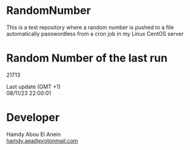 # RandomNumber    
This is a test repository where a random number is pushed to a file automatically passwordless from a cron job in my Linux CentOS server    
# Random Number of the last run   
21713
      
Last update (GMT +1)    
08/11/23 22:00:01
# Developer    
Hamdy Abou El Anein   
hamdy.aea@protonmail.com
